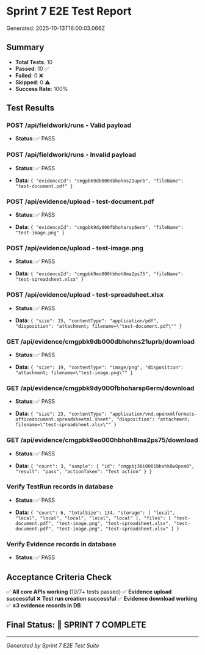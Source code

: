 # Sprint 7 E2E Test Report

Generated: 2025-10-13T16:00:03.066Z

## Summary

- **Total Tests**: 10
- **Passed**: 10 ✅
- **Failed**: 0 ❌
- **Skipped**: 0 ⚠️
- **Success Rate**: 100%

## Test Results

### POST /api/fieldwork/runs - Valid payload

- **Status**: ✅ PASS

### POST /api/fieldwork/runs - Invalid payload

- **Status**: ✅ PASS

- **Data**: `{
  "evidenceId": "cmgpbk9db000dbhohns21uprb",
  "fileName": "test-document.pdf"
}`

### POST /api/evidence/upload - test-document.pdf

- **Status**: ✅ PASS

- **Data**: `{
  "evidenceId": "cmgpbk9dy000fbhoharsp6erm",
  "fileName": "test-image.png"
}`

### POST /api/evidence/upload - test-image.png

- **Status**: ✅ PASS

- **Data**: `{
  "evidenceId": "cmgpbk9eo000hbhoh8ma2ps75",
  "fileName": "test-spreadsheet.xlsx"
}`

### POST /api/evidence/upload - test-spreadsheet.xlsx

- **Status**: ✅ PASS

- **Data**: `{
  "size": 25,
  "contentType": "application/pdf",
  "disposition": "attachment; filename=\"test-document.pdf\""
}`

### GET /api/evidence/cmgpbk9db000dbhohns21uprb/download

- **Status**: ✅ PASS

- **Data**: `{
  "size": 19,
  "contentType": "image/png",
  "disposition": "attachment; filename=\"test-image.png\""
}`

### GET /api/evidence/cmgpbk9dy000fbhoharsp6erm/download

- **Status**: ✅ PASS

- **Data**: `{
  "size": 23,
  "contentType": "application/vnd.openxmlformats-officedocument.spreadsheetml.sheet",
  "disposition": "attachment; filename=\"test-spreadsheet.xlsx\""
}`

### GET /api/evidence/cmgpbk9eo000hbhoh8ma2ps75/download

- **Status**: ✅ PASS

- **Data**: `{
  "count": 3,
  "sample": {
    "id": "cmgpbj36i0001bhohk8w0psm0",
    "result": "pass",
    "actionTaken": "Test action"
  }
}`

### Verify TestRun records in database

- **Status**: ✅ PASS

- **Data**: `{
  "count": 6,
  "totalSize": 134,
  "storage": [
    "local",
    "local",
    "local",
    "local",
    "local",
    "local"
  ],
  "files": [
    "test-document.pdf",
    "test-image.png",
    "test-spreadsheet.xlsx",
    "test-document.pdf",
    "test-image.png",
    "test-spreadsheet.xlsx"
  ]
}`

### Verify Evidence records in database

- **Status**: ✅ PASS

## Acceptance Criteria Check

✅ **All core APIs working** (10/7+ tests passed)
✅ **Evidence upload successful**
❌ **Test run creation successful**
✅ **Evidence download working**
✅ **≥3 evidence records in DB**

## Final Status: 🎉 SPRINT 7 COMPLETE

---

_Generated by Sprint 7 E2E Test Suite_
